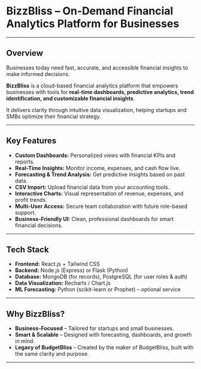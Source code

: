 <h1>BizzBliss – On-Demand Financial Analytics Platform for Businesses</h1>
<hr>

<h2>Overview</h2>
<p>Businesses today need fast, accurate, and accessible financial insights to make informed decisions.</p>
<p><strong>BizzBliss</strong> is a cloud-based financial analytics platform that empowers businesses with tools for <strong>real-time dashboards, predictive analytics, trend identification, and customizable financial insights</strong>.</p>
<p>It delivers clarity through intuitive data visualization, helping startups and SMBs optimize their financial strategy.</p>
<hr>

<h2>Key Features</h2>
<ul>
    <li><strong>Custom Dashboards:</strong> Personalized views with financial KPIs and reports.</li>
    <li><strong>Real-Time Insights:</strong> Monitor income, expenses, and cash flow live.</li>
    <li><strong>Forecasting & Trend Analysis:</strong> Get predictive insights based on past data.</li>
    <li><strong>CSV Import:</strong> Upload financial data from your accounting tools.</li>
    <li><strong>Interactive Charts:</strong> Visual representation of revenue, expenses, and profit trends.</li>
    <li><strong>Multi-User Access:</strong> Secure team collaboration with future role-based support.</li>
    <li><strong>Business-Friendly UI:</strong> Clean, professional dashboards for smart financial decisions.</li>
</ul>
<hr>

<h2>Tech Stack</h2>
<ul>
    <li><strong>Frontend:</strong> React.js + Tailwind CSS</li>
    <li><strong>Backend:</strong> Node.js (Express) or Flask (Python)</li>
    <li><strong>Database:</strong> MongoDB (for records), PostgreSQL (for user roles & auth)</li>
    <li><strong>Data Visualization:</strong> Recharts / Chart.js</li>
    <li><strong>ML Forecasting:</strong> Python (scikit-learn or Prophet) – optional service</li>
</ul>
<hr>

<h2>Why BizzBliss?</h2>
<ul>
    <li><strong>Business-Focused</strong> – Tailored for startups and small businesses.</li>
    <li><strong>Smart & Scalable</strong> – Designed with forecasting, dashboards, and growth in mind.</li>
    <li><strong>Legacy of BudgetBliss</strong> – Created by the maker of BudgetBliss, built with the same clarity and purpose.</li>
</ul>
<hr>
